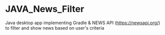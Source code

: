 # JAVA_News_Filter

Java desktop app implementing Gradle & NEWS API (https://newsapi.org/) to filter and show news based on user's criteria
